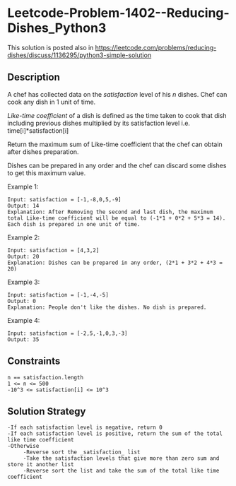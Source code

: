 # Leetcode-Problem-1402--Reducing-Dishes_Python3

This solution is posted also in https://leetcode.com/problems/reducing-dishes/discuss/1136295/python3-simple-solution

## Description

A chef has collected data on the _satisfaction_ level of his _n_ dishes. Chef can cook any dish in 1 unit of time.

_Like-time coefficient_ of a dish is defined as the time taken to cook that dish including previous dishes multiplied by its satisfaction level  i.e.  time[i]*satisfaction[i]

Return the maximum sum of Like-time coefficient that the chef can obtain after dishes preparation.

Dishes can be prepared in any order and the chef can discard some dishes to get this maximum value.

 

Example 1:
    
    Input: satisfaction = [-1,-8,0,5,-9]
    Output: 14
    Explanation: After Removing the second and last dish, the maximum total Like-time coefficient will be equal to (-1*1 + 0*2 + 5*3 = 14). Each dish is prepared in one unit of time.

Example 2:

    Input: satisfaction = [4,3,2]
    Output: 20
    Explanation: Dishes can be prepared in any order, (2*1 + 3*2 + 4*3 = 20)

Example 3:

    Input: satisfaction = [-1,-4,-5]
    Output: 0
    Explanation: People don't like the dishes. No dish is prepared.

Example 4:

    Input: satisfaction = [-2,5,-1,0,3,-3]
    Output: 35


## Constraints

    n == satisfaction.length
    1 <= n <= 500
    -10^3 <= satisfaction[i] <= 10^3


## Solution Strategy

    -If each satisfaction level is negative, return 0
    -If each satisfaction level is positive, return the sum of the total like time coefficient
    -Otherwise
         -Reverse sort the _satisfaction_ list
         -Take the satisfaction levels that give more than zero sum and store it another list
         -Reverse sort the list and take the sum of the total like time coefficient
